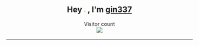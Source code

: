 <h2 align="center">Hey <img src="hi.gif" width="5px"> , I'm <a href="https://gin337.github.io/profile/">gin337</a></h2>
<p align="center"> 
  Visitor count<br>
  <img src="https://profile-counter.glitch.me/gin337/count.svg" />
</p>

-----

